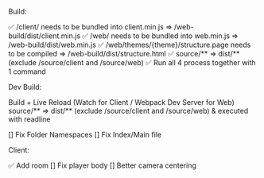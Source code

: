 Build:

✅ /client/ needs to be bundled into client.min.js => /web-build/dist/client.min.js
✅ /web/ needs to be bundled into web.min.js => /web-build/dist/web.min.js
✅ /web/themes/{theme}/structure.page needs to be compiled => /web-build/dist/structure.html
✅ source/** => dist/** (exclude /source/client and /source/web)
✅ Run all 4 process together with 1 command

Dev Build:

Build + Live Reload (Watch for Client / Webpack Dev Server for Web)
source/** => dist/** (exclude /source/client and /source/web) & executed with readline


[] Fix Folder Namespaces
[] Fix Index/Main file

Client:

✅ Add room
[] Fix player body
[] Better camera centering
